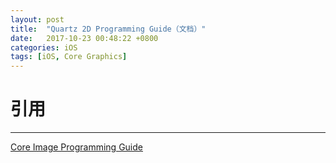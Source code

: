 ```yaml
---
layout: post
title:  "Quartz 2D Programming Guide（文档）"
date:   2017-10-23 00:48:22 +0800
categories: iOS
tags: [iOS, Core Graphics]
---
```









# 引用

------

[Core Image Programming Guide](https://developer.apple.com/library/content/documentation/GraphicsImaging/Conceptual/CoreImaging/ci_intro/ci_intro.html)